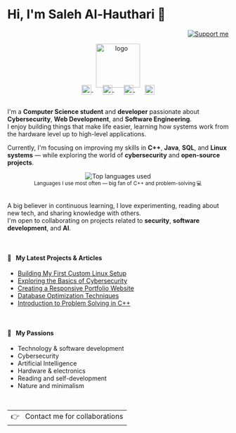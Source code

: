 # Hi, I'm Saleh Al-Hauthari 👋

<div align="right">
      <a href="https://buymeacoffee.com/salehalhauthari">
    <img src="https://img.shields.io/badge/$-support-ff69b4.svg?style=flat" alt="Support me" />
  </a>
</div>

<p align="center">
  <a href="#">
    <img width="100" src="https://upload.wikimedia.org/wikipedia/commons/3/3a/Catwiki_icon.svg" alt="logo" />
  </a>
</p>

<p align="center" style="margin: -20px 0 30px">
   <a href="https://twitter.com/" target="_blank" style='margin-right:10px'>
    <img align="center" src="https://cdn.jsdelivr.net/npm/simple-icons@3.0.1/icons/twitter.svg" alt="twitter" height="22px" width="22px" />
  </a>
  &nbsp;&nbsp;
  <a href="https://stackoverflow.com/users/" target="_blank" style='margin-right:10px'>
    <img align="center" src="https://cdn.jsdelivr.net/npm/simple-icons@3.0.1/icons/stackoverflow.svg" alt="stackoverflow" height="22px" width="22px" />
  </a>
  &nbsp;&nbsp;
  <a href="https://www.linkedin.com/in/" target="_blank" style='margin-right:10px'>
    <img align="center" src="https://cdn.jsdelivr.net/npm/simple-icons@3.0.1/icons/linkedin.svg" alt="linkedin" height="22px" width="22px" />
  </a>
  &nbsp;&nbsp;
  <a href="mailto:saleh.alhauthari@example.com" target="_blank">
    <img align="center" src="https://cdn.jsdelivr.net/npm/simple-icons@3.0.1/icons/protonmail.svg" alt="email" height="22px" width="22px" />
  </a>
</p>

I'm a **Computer Science student** and **developer** passionate about **Cybersecurity**, **Web Development**, and **Software Engineering**.  
I enjoy building things that make life easier, learning how systems work from the hardware level up to high-level applications.  

Currently, I'm focusing on improving my skills in **C++**, **Java**, **SQL**, and **Linux systems** — while exploring the world of **cybersecurity** and **open-source projects**.  

<div align="center">
  <img src="https://github-readme-stats.vercel.app/api/top-langs/?username=salehalhauthari&layout=compact&hide_title=1&card_width=300" alt="Top languages used" />
  <br />
  <small>Languages I use most often — big fan of C++ and problem-solving 💻</small>
  <br /><br />
</div>

A big believer in continuous learning, I love experimenting, reading about new tech, and sharing knowledge with others.  
I'm open to collaborating on projects related to **security**, **software development**, and **AI**.

<br />

#### 📖 &nbsp;&nbsp;My Latest Projects & Articles

* [Building My First Custom Linux Setup](#)
* [Exploring the Basics of Cybersecurity](#)
* [Creating a Responsive Portfolio Website](#)
* [Database Optimization Techniques](#)
* [Introduction to Problem Solving in C++](#)

<br />

#### 🧡 &nbsp;&nbsp;My Passions

* Technology & software development  
* Cybersecurity  
* Artificial Intelligence  
* Hardware & electronics  
* Reading and self-development  
* Nature and minimalism  

<br />

<a href="mailto:saleh.alhauthari@example.com">
  <table align="right">
      <tr>
          <td>
            👉 &nbsp;&nbsp;Contact me for collaborations
          </td>
      </tr>
  </table>
</a>
